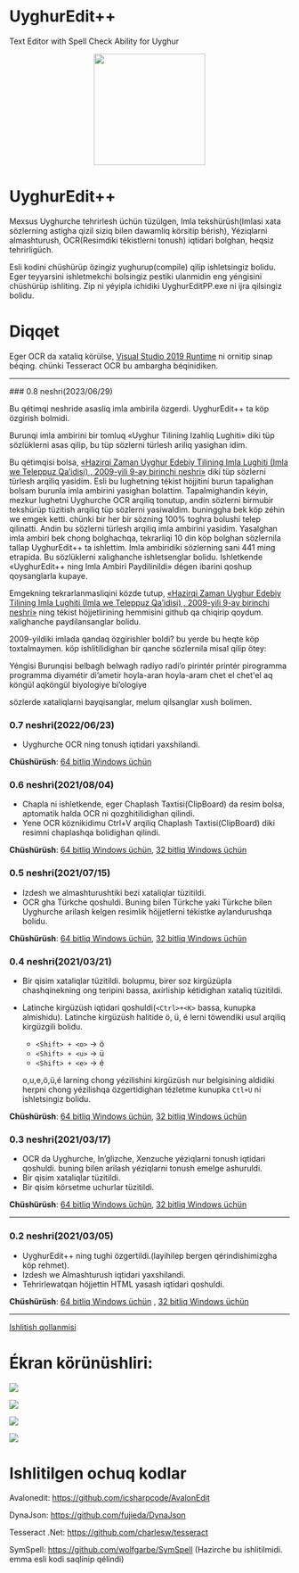 # UyghurEdit++

Text Editor with Spell Check Ability for Uyghur
<p align="center">
  <img src="./Images/uyghur.png" width="200" height="200"/>
</p>

# UyghurEdit++
Mexsus Uyghurche tehrirlesh üchün tüzülgen, Imla tekshürüsh(Imlasi xata sözlerning astigha qizil siziq bilen dawamliq körsitip bérish), Yéziqlarni almashturush, OCR(Resimdiki tékistlerni tonush) iqtidari bolghan, heqsiz tehrirligüch.


Esli kodini chüshürüp özingiz yughurup(compile) qilip ishletsingiz bolidu. Eger teyyarsini ishletmekchi bolsingiz pestiki ulanmidin eng yéngisini chüshürüp ishliting.
Zip ni yéyipla ichidiki UyghurEditPP.exe ni ijra qilsingiz bolidu.

# Diqqet
Eger OCR da xataliq körülse, [ Visual Studio 2019 Runtime](https://support.microsoft.com/en-us/topic/the-latest-supported-visual-c-downloads-2647da03-1eea-4433-9aff-95f26a218cc0) ni ornitip sinap béqing. chünki Tesseract OCR bu ambargha béqinidiken.

<hr></hr>
### 0.8 neshri(2023/06/29)

Bu qétimqi neshride asasliq imla ambirila özgerdi. UyghurEdit++ ta köp özgirish bolmidi.

Burunqi imla ambirini bir tomluq «Uyghur Tilining Izahliq Lughiti» diki tüp sözlüklerni asas qilip, bu tüp sözlerni türlesh ariliq yasighan idim.

Bu qétimqisi bolsa, [«Hazirqi Zaman Uyghur Edebiy Tilining Imla Lughiti (Imla we Teleppuz Qa’idisi) , 2009-yili 9-ay birinchi neshri»](https://github.com/gheyret/imlalughet) diki tüp sözlerni türlesh arqiliq yasidim. Esli bu lughetning tékist höjjitini burun tapalighan bolsam burunla imla ambirini yasighan bolattim. Tapalmighandin kéyin, mezkur lughetni Uyghurche OCR arqiliq tonutup, andin sözlerni birmubir tekshürüp tüzitish arqiliq tüp sözlerni yasiwaldim. buninggha bek köp zéhin we emgek ketti. chünki bir her bir sözning 100% toghra bolushi telep qilinatti. Andin bu sözlerni türlesh arqiliq imla ambirini yasidim. Yasalghan imla ambiri bek chong bolghachqa, tekrarliqi 10 din köp bolghan sözlernila tallap UyghurEdit++ ta ishlettim. Imla ambiridiki sözlerning sani 441 ming etrapida. Bu sözlüklerni xalighanche ishletsenglar bolidu. Ishletkende «UyghurEdit++ ning Imla Ambiri Paydilinildi» dégen ibarini qoshup qoysanglarla kupaye.

Emgekning tekrarlanmasliqini közde tutup, [«Hazirqi Zaman Uyghur Edebiy Tilining Imla Lughiti (Imla we Teleppuz Qa’idisi) , 2009-yili 9-ay birinchi neshri»](https://github.com/gheyret/imlalughet) ning tékist höjjetlirining hemmisini github qa chiqirip qoydum. xalighanche paydilansanglar bolidu. 

2009-yildiki imlada qandaq özgirishler boldi? bu yerde bu heqte köp toxtalmaymen. köp ishlitilidighan bir qanche sözlernila misal qilip ötey:

Yéngisi	Burunqisi
belbagh	belwagh
radiyo	radi’o
pirintér	printér
pirogramma	programma
diyamétir	di’ametir
hoyla-aran	hoyla-aram
chet el	chet'el
aq köngül		aqköngül
biyologiye	bi’ologiye

sözlerde xataliqlarni bayqisanglar, melum qilsanglar xush bolimen.

### 0.7 neshri(2022/06/23)
   * Uyghurche OCR ning tonush iqtidari yaxshilandi.
   
   **Chüshürüsh**: 
   [64 bitliq Windows üchün](https://github.com/gheyret/UyghurEditPP/releases/download/0.7/UyghurEditPP.zip)

### 0.6 neshri(2021/08/04)
   * Chapla ni ishletkende, eger Chaplash Taxtisi(ClipBoard) da resim bolsa, aptomatik halda OCR ni qozghitilidighan qilindi.
   * Yene OCR köznikidimu Ctrl+V arqiliq Chaplash Taxtisi(ClipBoard) diki resimni chaplashqa bolidighan qilindi.
   
   **Chüshürüsh**: 
   [64 bitliq Windows üchün](https://github.com/gheyret/UyghurEditPP/releases/download/0.6/UyghurEditPP.zip),
   [32 bitliq Windows üchün](https://github.com/gheyret/UyghurEditPP/releases/download/0.6/UyghurEditPP32.zip)


### 0.5 neshri(2021/07/15)
   * Izdesh we almashturushtiki bezi xataliqlar tüzitildi.
   * OCR gha Türkche qoshuldi. Buning bilen Türkche yaki Türkche bilen Uyghurche arilash kelgen resimlik höjjetlerni tékistke aylandurushqa bolidu.
   
   **Chüshürüsh**: 
   [64 bitliq Windows üchün](https://github.com/gheyret/UyghurEditPP/releases/download/0.5/UyghurEditPP.zip),
   [32 bitliq Windows üchün](https://github.com/gheyret/UyghurEditPP/releases/download/0.5/UyghurEditPP32.zip)

### 0.4 neshri(2021/03/21)
   * Bir qisim xataliqlar tüzitildi. bolupmu, birer soz kirgüzüpla chashqinekning ong teripini bassa, axirliship kétidighan xataliq tüzitildi.
   * Latinche kirgüzüsh iqtidari qoshuldi(```<Ctrl>+<K>``` bassa, kunupka almishidu). Latinche kirgüzüsh halitide ö, ü, é lerni töwendiki usul arqiliq kirgüzgili bolidu.    
     * ```<Shift> + <o>``` -> ö         
     * ```<Shift> + <u>``` -> ü
     * ```<Shift> + <e>``` -> é 
     
     o,u,e,ö,ü,é larning chong yézilishini kirgüzüsh nur belgisining aldidiki herpni chong yézilishqa özgertidighan tézletme kunupka ```Ctl+U``` ni ishletsingiz bolidu.     
     
       
   **Chüshürüsh**: 
   [64 bitliq Windows üchün](https://github.com/gheyret/UyghurEditPP/releases/download/0.4/UyghurEditPP.zip),
   [32 bitliq Windows üchün](https://github.com/gheyret/UyghurEditPP/releases/download/0.4/UyghurEditPP32.zip)


### 0.3 neshri(2021/03/17)
   * OCR da Uyghurche, In’glizche, Xenzuche yéziqlarni tonush iqtidari qoshuldi. 
     buning bilen arilash yéziqlarni tonush emelge ashuruldi.
   * Bir qisim xataliqlar tüzitildi.
   * Bir qisim körsetme uchurlar tüzitildi.
       
   **Chüshürüsh**: 
   [64 bitliq Windows üchün](https://github.com/gheyret/UyghurEditPP/releases/download/0.3/UyghurEditPP.zip),
   [32 bitliq Windows üchün](https://github.com/gheyret/UyghurEditPP/releases/download/0.3/UyghurEditPP32.zip)

<hr></hr>

### 0.2 neshri(2021/03/05)
   * UyghurEdit++ ning tughi özgertildi.(layihilep bergen qérindishimizgha köp rehmet).
   * Izdesh we Almashturush iqtidari yaxshilandi.
   * Tehrirlewatqan höjjettin HTML yasash iqtidari qoshuldi.

   **Chüshürüsh**:
   [64 bitliq Windows üchün](https://github.com/gheyret/UyghurEditPP/releases/download/0.2/UyghurEditPP.zip) , [32 bitliq Windows üchün](https://github.com/gheyret/UyghurEditPP/releases/download/0.2/UyghurEditPP32.zip)

<hr></hr>

[Ishlitish qollanmisi](https://github.com/gheyret/UyghurEditPP/wiki/Addiy-Ishlitish-Qollanmisi)


# Ékran körünüshliri:
![](screenshot/uey.png)

![](screenshot/uly.png)

![](screenshot/usy.png)

![](screenshot/ocrnew.png)

# Ishlitilgen ochuq kodlar
Avalonedit: https://github.com/icsharpcode/AvalonEdit

DynaJson: https://github.com/fujieda/DynaJson

Tesseract .Net: https://github.com/charlesw/tesseract

SymSpell: https://github.com/wolfgarbe/SymSpell (Hazirche bu ishlitilmidi. emma esli kodi saqlinip qélindi)
